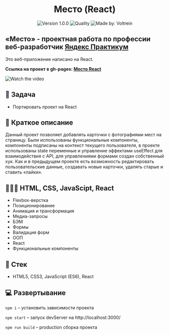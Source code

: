 <h1 align="center">
    Место (React)
</h1>
<p align="center">
    <img alt="Version 1.0.0" src="https://img.shields.io/badge/version-1.0.0-blue" />
    <img alt="Quality" src="https://img.shields.io/badge/status-release-green.svg" >
    <img alt="Made by: Voltrein" src="https://img.shields.io/badge/made%20by-Voltrein--code-blue" />
</p>

## «Место» - проектная работа по профессии веб-разработчик [Яндекс Практикум](https://praktikum.yandex.ru "Яндекс Практикум")

Это веб-приложение написано на React. 

**Ссылка на проект в gh-pages: [Место React](https://voltrein-code.github.io/mesto-react)**

![Watch the video](./public/preview.gif)


## 📖 Задача

- Портировать проект на React

## 📃 Краткое описание

Данный проект позволяет добавлять карточки с фотографиями мест на страницу. Были использованы функциональные компоненты, компоненты подписаны на контекст текущего пользователя, в проекте использованы state переменные и управление эффектами useEffect для взаимодействия с API, для управлениями формами создан собственный хук. Как и в предыдущем проекте есть возможность редактировать пользовательские данные, создавать новые карточки, удалять старые и ставить «лайки».

## 👨🏻‍💻 HTML, CSS, JavaScipt, React

- Flexbox-верстка
- Позиционирование
- Анимация и трансформация
- Медиа-запросы
- БЭМ
- Формы
- Валидация форм
- ООП
- React
- Функциональные компоненты

## 📃 Стек

- HTML5, CSS3, JavaScript (ES6), React

## 💻 Развертывание

`npm i` – установить зависимости проекта

`npm start` – запуск devServer на http://localhost:3000/

`npm run build` – production сборка проекта
